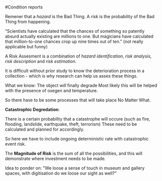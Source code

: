 #Condition reports

Remener that a *hazard* is the Bad Thing. A *risk* is the probability of the Bad Thing from happening.

“Scientists have calculated that the chances of something so patently absurd actually existing are millions to one.
But magicians have calculated that million-to-one chances crop up nine times out of ten.”
(not really applicable but funny)

A Risk Assesment is a combination of *hazard identification*, *risk analysis*, *risk description* and *risk estimation*.

It is difficult without prior study to know the deterioration process in a collection - which is why research can help us asses these things.

What we know:
The object *will* finally degrade
Most likely this will be helped with the presence of oxegen and temperature.

So there have to be some processes that will take place No Matter What.

**Catastrophic Degredation**:

There is a certain probability that a catastrophe will occure (such as fire, flooding, landslide, earthquake, theft, terrorism)
These need to be calculated and planned for accordingly.

So here we have to include ongoing deterministic rate with catastrophic event risk.

The **Magnitude of Risk** is the sum of all the possibilities, and this will demonstrate where investment needs to be made.

Idea to ponder on:
"We loose a sense of touch in museum and gallery spaces, with digitisation do we loose our sight as well?"